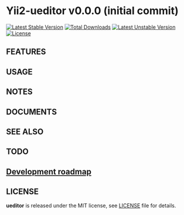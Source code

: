 # Yii2-ueditor v0.0.0 (initial commit)

[![Latest Stable Version](https://poser.pugx.org/yongtiger/ueditor/v/stable)](https://packagist.org/packages/yongtiger/ueditor)
[![Total Downloads](https://poser.pugx.org/yongtiger/ueditor/downloads)](https://packagist.org/packages/yongtiger/ueditor) 
[![Latest Unstable Version](https://poser.pugx.org/yongtiger/ueditor/v/unstable)](https://packagist.org/packages/yongtiger/ueditor)
[![License](https://poser.pugx.org/yongtiger/ueditor/license)](https://packagist.org/packages/yongtiger/ueditor)


## FEATURES


## USAGE


## NOTES


## DOCUMENTS


## SEE ALSO


## TODO


## [Development roadmap](docs/development-roadmap.md)


## LICENSE 
**ueditor** is released under the MIT license, see [LICENSE](https://opensource.org/licenses/MIT) file for details.

